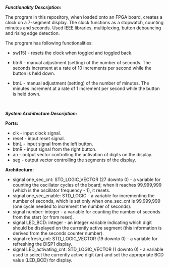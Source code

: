 ***Functionality Description:***

The program in this repository, when loaded onto an FPGA board, creates a clock on a 7-segment display. The clock functions as a stopwatch, counting minutes and seconds. Used IEEE libraries, multiplexing, button debouncing and rising edge detection. <br />

The program has following functionalities:

* sw[15] - resets the clock when toggled and toggled back.

* btnR - manual adjustment (setting) of the number of seconds. The seconds increment at a rate of 10 increments per second while the button is held down.

* btnL - manual adjustment (setting) of the number of minutes. The minutes increment at a rate of 1 increment per second while the button is held down.

<br />

***System Architecture Description:***

**Ports:**

* clk - input clock signal.
* reset - input reset signal.
* btnL - input signal from the left button.
* btnR - input signal from the right button.
* an - output vector controlling the activation of digits on the display.
* seg - output vector controlling the segments of the display.

**Architecture:**

* signal one_sec_cnt: STD_LOGIC_VECTOR (27 downto 0) - a variable for counting the oscillator cycles of the board; when it reaches 99,999,999 (which is the oscillator frequency - 1), it resets.
* signal one_sec_enable: STD_LOGIC - a variable for incrementing the number of seconds, which is set only when one_sec_cnt is 99,999,999 (one cycle needed to increment the number of seconds).
* signal number: integer - a variable for counting the number of seconds from the start (or from reset).
* signal LED_BCD: integer - an integer variable indicating which digit should be displayed on the currently active segment (this information is derived from the seconds counter number).
* signal refresh_cnt: STD_LOGIC_VECTOR (19 downto 0) - a variable for refreshing the DISP1 display.
* signal LED_activating_cnt: STD_LOGIC_VECTOR (1 downto 0) - a variable used to select the currently active digit (an) and set the appropriate BCD value (LED_BCD) for display.
